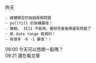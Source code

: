 
昨天
```
- 媒體類型的按鈕框框問題
- pollfill 的架構要改！
- 傻眼， IE11 不能用，要研究看看哪邊有問題了
- 依 date range 取資料！
- 有很多 -0 -1 要改！！
```

09:00 今天可以悠閒一點嗎？  
09:21 還在看文章
